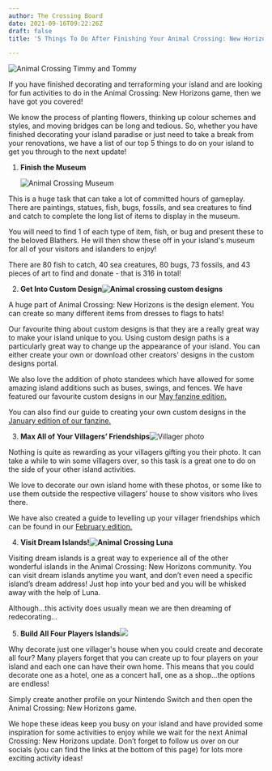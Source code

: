 ```yaml
---
author: The Crossing Board
date: 2021-09-16T09:22:26Z
draft: false
title: '5 Things To Do After Finishing Your Animal Crossing: New Horizons Island'

---
```

![Animal Crossing Timmy and Tommy](/images/news/timmy-and-tommy.png "Animal Crossing Timmy and Tommy")

If you have finished decorating and terraforming your island and are looking for fun activities to do in the Animal Crossing: New Horizons game, then we have got you covered!

We know the process of planting flowers, thinking up colour schemes and styles, and moving bridges can be long and tedious. So, whether you have finished decorating your island paradise or just need to take a break from your renovations, we have a list of our top 5 things to do on your island to get you through to the next update!

1. **Finish the Museum**

   ![Animal Crossing Museum](/images/news/museum-2.png "Animal Crossing Museum")

This is a huge task that can take a lot of committed hours of gameplay. There are paintings, statues, fish, bugs, fossils, and sea creatures to find and catch to complete the long list of items to display in the museum.

You will need to find 1 of each type of item, fish, or bug and present these to the beloved Blathers. He will then show these off in your island's museum for all of your visitors and islanders to enjoy!

There are 80 fish to catch, 40 sea creatures, 80 bugs, 73 fossils, and 43 pieces of art to find and donate - that is 316 in total!

2. **Get Into Custom Design![Animal crossing custom designs](/images/news/custom-design-portal.png "Animal crossing custom designs")**

A huge part of Animal Crossing: New Horizons is the design element. You can create so many different items from dresses to flags to hats!

Our favourite thing about custom designs is that they are a really great way to make your island unique to you. Using custom design paths is a particularly great way to change up the appearance of your island. You can either create your own or download other creators' designs in the custom designs portal.

We also love the addition of photo standees which have allowed for some amazing island additions such as buses, swings, and fences. We have featured our favourite custom designs in our [May fanzine edition.](https://shop.thecrossingboard.com/collections/digital-fanzines/products/may-2021-digital-fanzine)

You can also find our guide to creating your own custom designs in the [January edition of our fanzine.](https://shop.thecrossingboard.com/collections/digital-fanzines/products/january-2021)

3. **Max All of Your Villagers’ Friendships**![Villager photo](/images/news/villager-framed-photo.png "Villager photo")

Nothing is quite as rewarding as your villagers gifting you their photo. It can take a while to win some villagers over, so this task is a great one to do on the side of your other island activities.

We love to decorate our own island home with these photos, or some like to use them outside the respective villagers’ house to show visitors who lives there.

We have also created a guide to levelling up your villager friendships which can be found in our [February edition.](https://shop.thecrossingboard.com/collections/digital-fanzines/products/february-2021-digital-fanzine)

4. **Visit Dream Islands!![Animal Crossing Luna](/images/news/luna-01.png "Animal Crossing Luna")**

Visiting dream islands is a great way to experience all of the other wonderful islands in the Animal Crossing: New Horizons community. You can visit dream islands anytime you want, and don’t even need a specific island’s dream address! Just hop into your bed and you will be whisked away with the help of Luna.

Although...this activity does usually mean we are then dreaming of redecorating…

5. **Build All Four Players Islands![](/images/news/starter-tent.png)**

Why decorate just one villager's house when you could create and decorate all four? Many players forget that you can create up to four players on your island and each one can have their own home. This means that you could decorate one as a hotel, one as a concert hall, one as a shop...the options are endless!

Simply create another profile on your Nintendo Switch and then open the Animal Crossing: New Horizons game.

We hope these ideas keep you busy on your island and have provided some inspiration for some activities to enjoy while we wait for the next Animal Crossing: New Horizons update. Don’t forget to follow us over on our socials (you can find the links at the bottom of this page) for lots more exciting activity ideas!